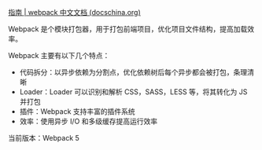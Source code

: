 [指南 | webpack 中文文档 (docschina.org)](https://webpack.docschina.org/guides/)

Webpack 是个模块打包器，用于打包前端项目，优化项目文件结构，提高加载效率。

Webpack 主要有以下几个特点：

- 代码拆分：以异步依赖为分割点，优化依赖树后每个异步都会被打包，条理清晰
- Loader：Loader 可以识别和解析 CSS，SASS，LESS 等，将其转化为 JS 并打包
- 插件：Webpack 支持丰富的插件系统
- 效率：使用异步 I/O 和多级缓存提高运行效率

当前版本：Webpack 5

